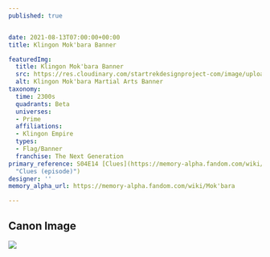 ```yaml
---
published: true


date: 2021-08-13T07:00:00+00:00
title: Klingon Mok'bara Banner

featuredImg:
  title: Klingon Mok'bara Banner
  src: https://res.cloudinary.com/startrekdesignproject-com/image/upload/v1628888484/Mok_baraBanner.png
  alt: Klingon Mok'bara Martial Arts Banner
taxonomy:
  time: 2300s
  quadrants: Beta
  universes:
  - Prime
  affiliations:
  - Klingon Empire
  types:
  - Flag/Banner
  franchise: The Next Generation
primary_reference: S04E14 [Clues](https://memory-alpha.fandom.com/wiki/Clues_(episode)
  "Clues (episode)")
designer: ''
memory_alpha_url: https://memory-alpha.fandom.com/wiki/Mok'bara

---
```

## Canon Image

![](https://res.cloudinary.com/startrekdesignproject-com/image/upload/v1628888484/Mok_bara-Banner_TNG4x14.jpg)